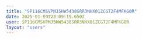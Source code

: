 ```yaml
---
title: "SP116CMSVPMJ5HW5438SRR3NHX01ZCGT2F4MFKG0R"
date: 2025-01-09T23:09:19.650Z
user: SP116CMSVPMJ5HW5438SRR3NHX01ZCGT2F4MFKG0R
layout: "users"
---
```

    